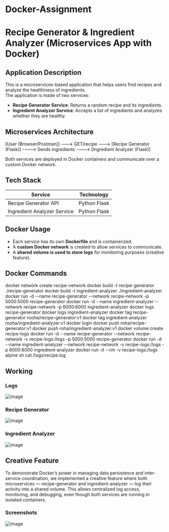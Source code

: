# Docker-Assignment
# Recipe Generator & Ingredient Analyzer (Microservices App with Docker)

## Application Description
This is a microservices-based application that helps users find recipes and analyze the healthiness of ingredients.  
The application is made of two services:
- **Recipe Generator Service**: Returns a random recipe and its ingredients.
- **Ingredient Analyzer Service**: Accepts a list of ingredients and analyzes whether they are healthy.

## Microservices Architecture
[User (Browser/Postman)] ---> GET/recipe ---> [Recipe Generator (Flask)] ----> Sends ingredients ----> [Ingredient Analyzer (Flask)]

Both services are deployed in Docker containers and communicate over a custom Docker network.

## Tech Stack
|           Service           |  Technology  |
|-----------------------------|--------------|
| Recipe Generator API        | Python Flask |
| Ingredient Analyzer Service | Python Flask |

## Docker Usage
- Each service has its own **Dockerfile** and is containerized.
- A **custom Docker network** is created to allow services to communicate.
- A **shared volume is used to store logs** for monitoring purposes (creative feature).

## Docker Commands
docker network create recipe-network
docker build -t recipe-generator ./recipe-generator
docker build -t ingredient-analyzer ./ingredient-analyzer
docker run -d --name recipe-generator --network recipe-network -p 5000:5000 recipe-generator
docker run -d --name ingredient-analyzer --network recipe-network -p 6000:6000 ingredient-analyzer
docker logs recipe-generator
docker logs ingredient-analyzer
docker tag recipe-generator rooha/recipe-generator:v1
docker tag ingredient-analyzer rooha/ingredient-analyzer:v1
docker login
docker push roha/recipe-generator:v1
docker push roha/ingredient-analyzer:v1
docker volume create recipe-logs
docker run -d --name recipe-generator --network recipe-network -v recipe-logs:/logs -p 5000:5000 recipe-generator
docker run -d --name ingredient-analyzer --network recipe-network -v recipe-logs:/logs -p 6000:6000 ingredient-analyzer
docker run -it --rm -v recipe-logs:/logs alpine sh
cat /logs/recipe.log

## Working
### Logs
![image](https://github.com/user-attachments/assets/88db95ff-6e80-45d9-8c6c-2fbd7b48604d)
### Recipe Generator
![image](https://github.com/user-attachments/assets/8d6fdb98-3edb-4321-ab28-80083fd7780f)
### Ingredient Analyzer
![image](https://github.com/user-attachments/assets/8bc06979-21ee-4f90-9fed-de846d00502a)

## Creative Feature
To demonstrate Docker’s power in managing data persistence and inter-service coordination, we implemented a creative feature where both microservices — recipe-generator and ingredient-analyzer — log their activity into a shared volume. This allows centralized log access, monitoring, and debugging, even though both services are running in isolated containers.
### Screenshots
![image](https://github.com/user-attachments/assets/c80266ab-980a-43f0-912b-1ebd8faccaa4)
